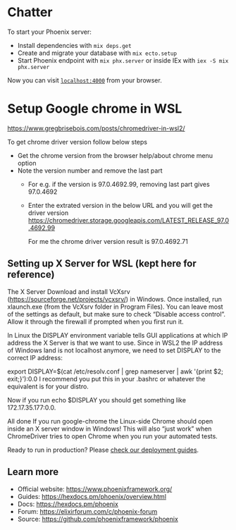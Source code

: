 # Chatter

To start your Phoenix server:

  * Install dependencies with `mix deps.get`
  * Create and migrate your database with `mix ecto.setup`
  * Start Phoenix endpoint with `mix phx.server` or inside IEx with `iex -S mix phx.server`

Now you can visit [`localhost:4000`](http://localhost:4000) from your browser.

# Setup Google chrome in WSL
https://www.gregbrisebois.com/posts/chromedriver-in-wsl2/

To get chrome driver version follow below steps

- Get the chrome version from the browser help/about chrome menu option
- Note the version number and remove the last part
  - For e.g. if the version is 97.0.4692.99, removing last part gives 97.0.4692
  - Enter the extrated version in the below URL and you will get the driver version
      https://chromedriver.storage.googleapis.com/LATEST_RELEASE_97.0.4692.99

      For me the chrome driver version result is  97.0.4692.71


## Setting up X Server for WSL (kept here for reference)

The X Server
Download and install VcXsrv (https://sourceforge.net/projects/vcxsrv/) in Windows. Once installed, run xlaunch.exe (from the VcXsrv folder in Program Files). You can leave most of the settings as default, but make sure to check “Disable access control”. Allow it through the firewall if prompted when you first run it.

In Linux the DISPLAY environment variable tells GUI applications at which IP address the X Server is that we want to use. Since in WSL2 the IP address of Windows land is not localhost anymore, we need to set DISPLAY to the correct IP address:

export DISPLAY=$(cat /etc/resolv.conf | grep nameserver | awk '{print $2; exit;}'):0.0
I recommend you put this in your .bashrc or whatever the equivalent is for your distro.

Now if you run echo $DISPLAY you should get something like 172.17.35.177:0.0.

All done
If you run google-chrome the Linux-side Chrome should open inside an X server window in Windows! This will also “just work” when ChromeDriver tries to open Chrome when you run your automated tests.



Ready to run in production? Please [check our deployment guides](https://hexdocs.pm/phoenix/deployment.html).

## Learn more

  * Official website: https://www.phoenixframework.org/
  * Guides: https://hexdocs.pm/phoenix/overview.html
  * Docs: https://hexdocs.pm/phoenix
  * Forum: https://elixirforum.com/c/phoenix-forum
  * Source: https://github.com/phoenixframework/phoenix
